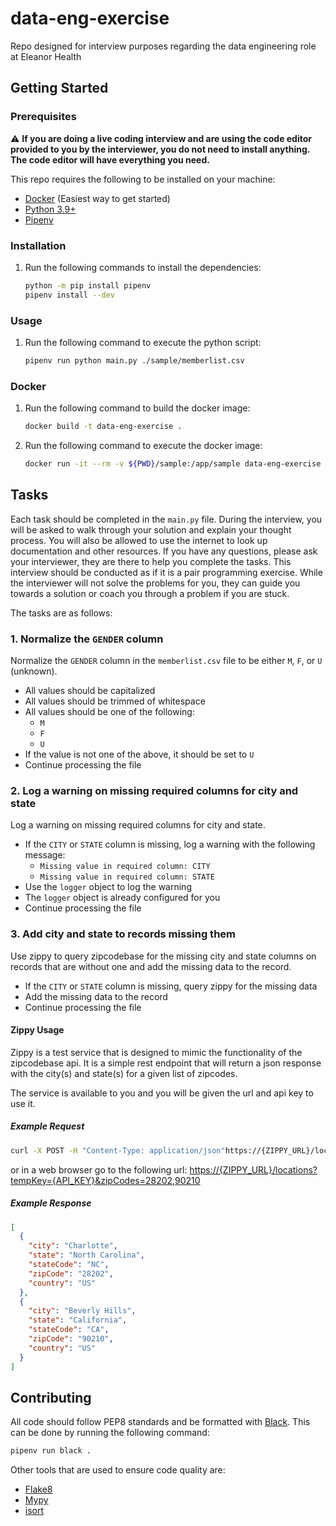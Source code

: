 # data-eng-exercise

Repo designed for interview purposes regarding the data engineering role at Eleanor Health

## Getting Started

### Prerequisites

:warning: **If you are doing a live coding interview and are using the code editor provided to you by the interviewer,
you do not need to install anything. The code editor will have everything you need.**

This repo requires the following to be installed on your machine:

- [Docker](https://docs.docker.com/get-docker/) (Easiest way to get started)
- [Python 3.9+](https://www.python.org/downloads/)
- [Pipenv](https://pipenv.pypa.io/en/latest/)

### Installation

1. Run the following commands to install the dependencies:

    ```bash
    python -m pip install pipenv
    pipenv install --dev
    ```

### Usage

1. Run the following command to execute the python script:

    ```bash
    pipenv run python main.py ./sample/memberlist.csv
    ```

### Docker

1. Run the following command to build the docker image:

    ```bash
    docker build -t data-eng-exercise .
    ```

2. Run the following command to execute the docker image:

    ```bash
    docker run -it --rm -v ${PWD}/sample:/app/sample data-eng-exercise ./sample/memberlist.csv
    ```

## Tasks

Each task should be completed in the `main.py` file. During the interview, you will be asked to walk through
your solution and explain your thought process. You will also be allowed to use the internet to look up
documentation and other resources. If you have any questions, please ask your interviewer, they are there
to help you complete the tasks. This interview should be conducted as if it is a pair programming exercise.
While the interviewer will not solve the problems for you, they can guide you towards a solution or coach you
through a problem if you are stuck.

The tasks are as follows:

### 1. Normalize the `GENDER` column

Normalize the `GENDER` column in the `memberlist.csv` file to be either `M`, `F`, or `U` (unknown).

* All values should be capitalized
* All values should be trimmed of whitespace
* All values should be one of the following:
  * `M`
  * `F`
  * `U`
* If the value is not one of the above, it should be set to `U`
* Continue processing the file

### 2. Log a warning on missing required columns for city and state

Log a warning on missing required columns for city and state.

* If the `CITY` or `STATE` column is missing, log a warning with the following message:
  * `Missing value in required column: CITY`
  * `Missing value in required column: STATE`
* Use the `logger` object to log the warning
* The `logger` object is already configured for you
* Continue processing the file

### 3. Add city and state to records missing them

Use zippy to query zipcodebase for the missing city and state columns on records that are without one
and add the missing data to the record.

* If the `CITY` or `STATE` column is missing, query zippy for the missing data
* Add the missing data to the record
* Continue processing the file

#### Zippy Usage

Zippy is a test service that is designed to mimic the functionality of the zipcodebase api. It is a simple
rest endpoint that will return a json response with the city(s) and state(s) for a given list of zipcodes. 

The service is available to you and you will be given the url and api key to use it.

##### Example Request

```bash
curl -X POST -H "Content-Type: application/json"https://{ZIPPY_URL}/locations?tempKey={API_KEY}&zipCodes=28202,90210
```

or in a web browser go to the following url: [https://{ZIPPY_URL}/locations?tempKey={API_KEY}&zipCodes=28202,90210](https://{ZIPPY_URL}/locations?tempKey={API_KEY}&zipCodes=28202,90210)

##### Example Response

```json
[
  {
    "city": "Charlotte",
    "state": "North Carolina",
    "stateCode": "NC",
    "zipCode": "28202",
    "country": "US"
  },
  {
    "city": "Beverly Hills",
    "state": "California",
    "stateCode": "CA",
    "zipCode": "90210",
    "country": "US"
  }
]
```

## Contributing

All code should follow PEP8 standards and be formatted with [Black](https://github.com/psf/black). This can be done by
running the following command:

```bash
pipenv run black .
```

Other tools that are used to ensure code quality are:

* [Flake8](https://flake8.pycqa.org/en/latest/)
* [Mypy](https://mypy.readthedocs.io/en/stable/)
* [isort](https://pycqa.github.io/isort/)
